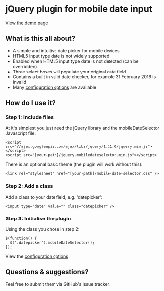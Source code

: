# jQuery plugin for mobile date input

[View the demo page](http://emmasax.github.io/mobile-date-selector/)
 
## What is this all about?

* A simple and intuitive date picker for mobile devices
* HTML5 input type date is not widely supported
* Enabled when HTML5 input type date is not detected (can be overridden)
* Three select boxes will populate your original date field
* Contains a built in valid date checker, for example 31 February 2016 is invalid
* Many [configuration options](http://emmasax.github.io/mobile-date-selector/options.html) are available

## How do I use it?

### Step 1: Include files

At it's simplest you just need the jQuery library and the mobileDateSelector Javascript file:

    <script src="//ajax.googleapis.com/ajax/libs/jquery/1.11.0/jquery.min.js"></script>
    <script src="[your-path]/jquery.mobiledateselector.min.js"></script>

There is an optional basic theme (the plugin will work without this):

    <link rel="stylesheet" href="[your-path]/mobile-date-selector.css" />

### Step 2: Add a class

Add a class to your date field, e.g. 'datepicker':

    <input type="date" value="" class="datepicker" />

### Step 3: Initialise the plugin

Using the class you chose in step 2:

    $(function() {
      $('.datepicker').mobileDateSelector();
    });

View the [configuration options](http://emmasax.github.io/mobile-date-selector/options.html)

## Questions & suggestions?

Feel free to submit them via GitHub's issue tracker.
